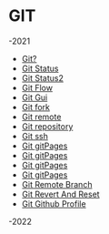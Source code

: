 # GIT
-2021
* [Git?](./2021-06-06-git-git.md)
* [Git Status](./2021-06-06-git-status.md)
* [Git Status2](./2021-07-29-git-status.md)
* [Git Flow](./2021-06-19-git-gitflow.md)
* [Git Gui](./2021-06-19-git-gui.md)
* [Git fork](./2021-06-20-git-fork.md)
* [Git remote](./2021-06-21-git-remote.md)
* [Git repository](./2021-08-22-git-repositorycopy.md)
* [Git ssh](./2021-08-22-git-ssh.md)
* [Git gitPages](./)
* [Git gitPages](./2021-09-10-git-gitpages.md)
* [Git gitPages](./2021-09-10-git-gitpages.md)
* [Git gitPages](./2021-09-10-git-gitpages.md)
* [Git Remote Branch](./2022-03-03-git-howtogetremotebranch.md)
* [Git Revert And Reset](./2022-03-09-git-RevertAndReset.md)
* [Git Github Profile](./2022-03-21-githubProfile.md)

-2022